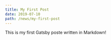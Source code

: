 ```yaml
---
title: My First Post
date: 2019-07-10
path: /news/my-first-post
---
```


This is my first Gatsby poste written in Markdown!